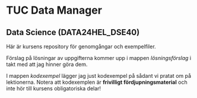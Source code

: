 # TUC Data Manager

## Data Science (DATA24HEL_DSE40)

Här är kursens repository för genomgångar och exempelfiler.

Förslag på lösningar av uppgifterna kommer upp i mappen *lösningsförslag* i takt med att jag hinner göra dem.

I mappen *kodexempel* lägger jag just kodexempel på sådant vi pratat om på lektionerna. Notera att kodexemplen är **frivilligt fördjupningsmaterial** och inte hör till kursens obligatoriska delar!